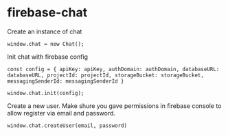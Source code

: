 # firebase-chat

Create an instance of chat

`window.chat = new Chat();`

Init chat with firebase config


`const config = {
    apiKey: apiKey,
    authDomain: authDomain,
    databaseURL: databaseURL,
    projectId: projectId,
    storageBucket: storageBucket,
    messagingSenderId: messagingSenderId
}`

`window.chat.init(config);`


Create a new user. Make shure you gave permissions in firebase console to allow register via email and password.

`window.chat.createUser(email, password)`

